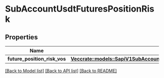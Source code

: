 # SubAccountUsdtFuturesPositionRisk

## Properties

Name | Type | Description | Notes
------------ | ------------- | ------------- | -------------
**future_position_risk_vos** | [**Vec<crate::models::SapiV1SubAccountFuturesPositionRiskGet200ResponseInner>**](_sapi_v1_sub_account_futures_positionRisk_get_200_response_inner.md) |  | 

[[Back to Model list]](../README.md#documentation-for-models) [[Back to API list]](../README.md#documentation-for-api-endpoints) [[Back to README]](../README.md)


